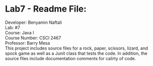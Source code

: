 # Lab7 - Readme File:
Developer: Benyamin Naftali <br>
Lab: #7<br>
Course: Java I<br>
Course Number: CSCI 2467<br>
Professor: Barry Mesa<br>
This project includes source files for a rock, paper, scissors, lizard, and spock game as well as a Junit class that tests the code. In addition, the source files include documentation comments for calirty of code.
